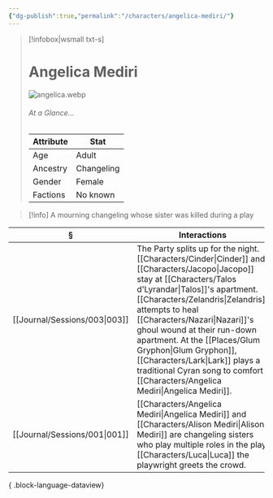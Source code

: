 ```yaml
---
{"dg-publish":true,"permalink":"/characters/angelica-mediri/"}
---
```


> [!infobox|wsmall txt-s]
> # Angelica Mediri
> ![angelica.webp](/img/user/z_attachments/angelica.webp) 
> ###### At a Glance...
> | Attribute | Stat |
> | ---- | ---- |
> | Age | Adult |
> | Ancestry | Changeling |
> | Gender | Female |
> | Factions | No known |

>[!info] A mourning changeling whose sister was killed during a play

| §                                | Interactions                                                                                                                                                                                                                                                                                        |
| -------------------------------- | --------------------------------------------------------------------------------------------------------------------------------------------------------------------------------------------------------------------------------------------------------------------------------------------------- |
| [[Journal/Sessions/003\|003]] | The Party splits up for the night. [[Characters/Cinder\|Cinder]] and [[Characters/Jacopo\|Jacopo]] stay at [[Characters/Talos d'Lyrandar\|Talos]]'s apartment. [[Characters/Zelandris\|Zelandris]] attempts to heal [[Characters/Nazari\|Nazari]]'s ghoul wound at their run-down apartment. At the [[Places/Glum Gryphon\|Glum Gryphon]], [[Characters/Lark\|Lark]] plays a traditional Cyran song to comfort [[Characters/Angelica Mediri\|Angelica Mediri]]. |
| [[Journal/Sessions/001\|001]] | [[Characters/Angelica Mediri\|Angelica Mediri]] and [[Characters/Alison Mediri\|Alison Mediri]] are changeling sisters who play multiple roles in the play. [[Characters/Luca\|Luca]] the playwright greets the crowd.                                                                                                                                                     |

{ .block-language-dataview}